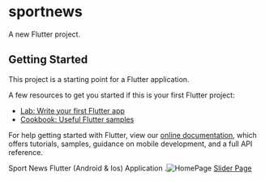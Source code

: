 # sportnews

A new Flutter project.

## Getting Started

This project is a starting point for a Flutter application.

A few resources to get you started if this is your first Flutter project:

- [Lab: Write your first Flutter app](https://flutter.dev/docs/get-started/codelab)
- [Cookbook: Useful Flutter samples](https://flutter.dev/docs/cookbook)

For help getting started with Flutter, view our 
[online documentation](https://flutter.dev/docs), which offers tutorials, 
samples, guidance on mobile development, and a full API reference.

Sport News Flutter (Android & Ios) Application .![HomePage](https://i.ibb.co/dGYxgFh/appwrap-template-201907031354381.png)
[Slider Page](https://i.ibb.co/MgZcshH/appwrap-template-201907031354380.png)

